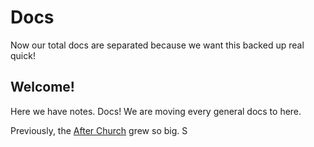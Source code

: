 # Docs
Now our total docs are separated because we want this backed up real quick!

## Welcome!

Here we have notes. Docs! We are moving every general docs to here.

Previously, the [After Church](https://github.com/Perkedel/After-Church) grew so big. S